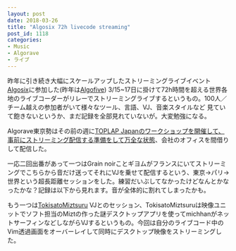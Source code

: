 ```yaml
---
layout: post
date: 2018-03-26
title: "Algosix 72h livecode streaming"
post_id: 1118
categories: 
- Music
- Algorave
- ライブ
---
```


昨年に引き続き大幅にスケールアップしたストリーミングライブイベント[Algosix][1]に参加した(昨年は[Algofive][2]) 3/15~17日に掛けて72h時間を超える世界各地のライブコーダーがリレーでストリーミングライブするというもの。100人／チーム越えの参加者がいて様々なツール、言語、VJ、音楽スタイルなど
見ていて飽きないというか、まだ記録を全部見れていないが。大変勉強になる。

Algorave東京勢はその前の週に[TOPLAP Japanのワークショップを開催して、事前にストリーミング配信する準備をして万全な状態][3]、会社のオフィスを間借りして配信した。

一応二回出番があって一つはGrain noirことギヨムがフランスにいてストリーミングでこちらから音だけ送ってそれにVJを乗せて配信するという、東京->パリ->世界という超長距離セッションをした。練習だいぶしてなかったけどなんとかなったかな？記録は以下から見れます。音が全体的に割れてしまったかも。

もう一つは[TokisatoMiztsuru][4] VJとのセッション、TokisatoMiztsuruは映像ユニットでソフト担当のMiztの作った謎デスクトップアプリを使ってmichhanがネットサーフィンなどしながらVJするというもの。今回は自分のライブコード中のVim透過画面をオーバーレイして同時にデスクトップ映像をストリーミングした。

[1]: https://algorave.com/wearesix/

[2]: https://algorave.com/wearefive/

[3]: http://moxus.org/post/2018-03-08

[4]: https://vimeo.com/159803169
